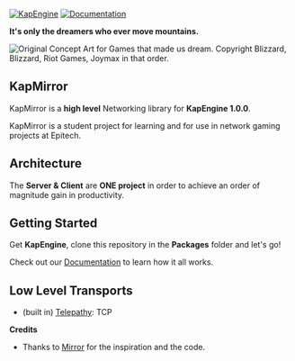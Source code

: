 [![KapEngine](https://img.shields.io/badge/KapEngine-brightgreen.svg)](https://github.com/benji-35/KapEngine/)
[![Documentation](https://img.shields.io/badge/docs-brightgreen.svg)](https://chaika9.gitbook.io/kapmirror/)

**It's only the dreamers who ever move mountains.**

<img src="https://user-images.githubusercontent.com/16416509/119117854-3e4e2b80-ba5c-11eb-8236-ce6cfd2b6b07.png" title="Original Concept Art for Games that made us dream. Copyright Blizzard, Blizzard, Riot Games, Joymax in that order."/>

## KapMirror
KapMirror is a **high level** Networking library for **KapEngine 1.0.0**.

KapMirror is a student project for learning and for use in network gaming projects at Epitech.

## Architecture
The **Server & Client** are **ONE project** in order to achieve an order of magnitude gain in productivity.

## Getting Started
Get **KapEngine**, clone this repository in the **Packages** folder and let's go!

Check out our [Documentation](https://chaika9.gitbook.io/kapmirror/) to learn how it all works.

## Low Level Transports
* (built in) [Telepathy](): TCP

**Credits**
* Thanks to [Mirror](https://github.com/vis2k/Mirror/) for the inspiration and the code.
